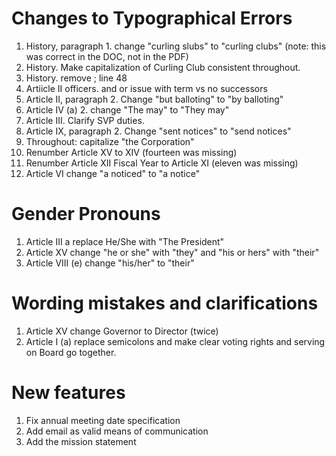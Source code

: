# Changes to Typographical Errors

1. History, paragraph 1. change "curling slubs" to "curling clubs" (note: this was correct in the DOC, not in the PDF)
2. History. Make capitalization of Curling Club consistent throughout.
3. History. remove ; line 48
4. Artiicle II officers.  and or issue with term vs no successors
5. Article II, paragraph 2. Change "but balloting" to "by balloting"
6. Article IV (a) 2. change "The may" to "They may"
7. Article III. Clarify SVP duties.
8. Article IX, paragraph 2. Change "sent notices" to "send notices"
9. Throughout: capitalize "the Corporation"
10. Renumber Article XV to XIV (fourteen was missing)
11. Renumber Article XII Fiscal Year to Article XI (eleven was missing)
12. Article VI change "a noticed" to "a notice"

# Gender Pronouns

1. Article III a replace He/She with "The President"
2. Article XV change "he or she" with "they" and "his or hers" with "their"
3. Article VIII (e) change "his/her" to "their"

# Wording mistakes and clarifications

1. Article XV change Governor to Director (twice)
2. Article I (a) replace semicolons and make clear voting rights and serving on Board go together.


# New features

1. Fix annual meeting date specification
2. Add email as valid means of communication
3. Add the mission statement

